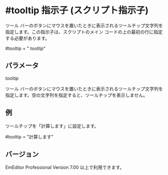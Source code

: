 # \#tooltip 指示子 (スクリプト指示子)

ツール バーのボタンにマウスを置いたときに表示されるツールチップ文字列を指定します。この指示子は、スクリプトのメイン コードの上の最初の行に指定する必要があります。

#tooltip = " _tooltip_"

## パラメータ

_tooltip_

ツール バーのボタンにマウスを置いたときに表示されるツールチップ文字列を指定します。空の文字列を指定すると、ツールチップを表示しません。

## 例

ツールチップを「計算します」に設定します。

#tooltip = "計算します"

## バージョン

EmEditor Professional Version 7.00 以上で利用できます。
